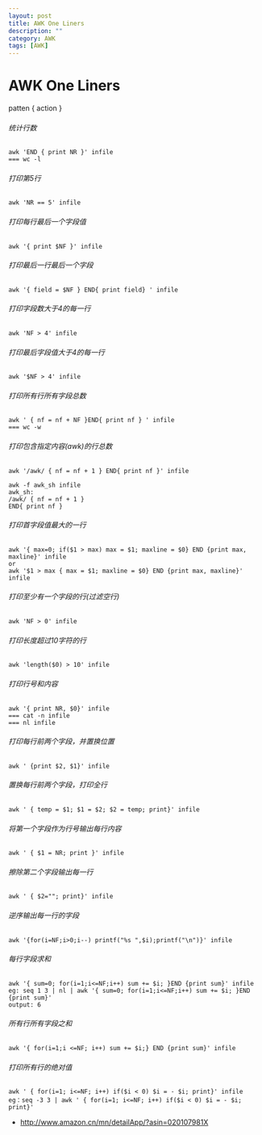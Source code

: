 ```yaml
---
layout: post
title: AWK One Liners
description: ""
category: AWK
tags: [AWK]
---
```


AWK One Liners
======

patten { action }

###### 统计行数

    awk 'END { print NR }' infile   
    === wc -l

###### 打印第5行

    awk 'NR == 5' infile 

###### 打印每行最后一个字段值

    awk '{ print $NF }' infile

###### 打印最后一行最后一个字段

    awk '{ field = $NF } END{ print field} ' infile 

###### 打印字段数大于4的每一行

    awk 'NF > 4' infile

###### 打印最后字段值大于4的每一行

    awk '$NF > 4' infile

###### 打印所有行所有字段总数

    awk ' { nf = nf + NF }END{ print nf } ' infile  
    === wc -w

###### 打印包含指定内容(awk)的行总数  
    awk '/awk/ { nf = nf + 1 } END{ print nf }' infile

    awk -f awk_sh infile  
    awk_sh:  
    /awk/ { nf = nf + 1 }  
    END{ print nf }  


###### 打印首字段值最大的一行  
    awk '{ max=0; if($1 > max) max = $1; maxline = $0} END {print max, maxline}' infile   
    or  
    awk '$1 > max { max = $1; maxline = $0} END {print max, maxline}' infile   

###### 打印至少有一个字段的行(过滤空行)  
    awk 'NF > 0' infile  

###### 打印长度超过10字符的行  
    awk 'length($0) > 10' infile  

###### 打印行号和内容  
    awk '{ print NR, $0}' infile  
    === cat -n infile  
    === nl infile   

###### 打印每行前两个字段，并置换位置  
    awk ' {print $2, $1}' infile  

###### 置换每行前两个字段，打印全行  
    awk ' { temp = $1; $1 = $2; $2 = temp; print}' infile   

###### 将第一个字段作为行号输出每行内容  
    awk ' { $1 = NR; print }' infile  

###### 擦除第二个字段输出每一行  
    awk ' { $2=""; print}' infile  

###### 逆序输出每一行的字段  
    awk '{for(i=NF;i>0;i--) printf("%s ",$i);printf("\n")}' infile  

###### 每行字段求和  
    awk '{ sum=0; for(i=1;i<=NF;i++) sum += $i; }END {print sum}' infile  
    eg: seq 1 3 | nl | awk '{ sum=0; for(i=1;i<=NF;i++) sum += $i; }END {print sum}'   
    output: 6  

###### 所有行所有字段之和  
    awk '{ for(i=1;i <=NF; i++) sum += $i;} END {print sum}' infile  

###### 打印所有行的绝对值  
    awk ' { for(i=1; i<=NF; i++) if($i < 0) $i = - $i; print}' infile  
    eg：seq -3 3 | awk ' { for(i=1; i<=NF; i++) if($i < 0) $i = - $i; print}'   


+ <http://www.amazon.cn/mn/detailApp/?asin=020107981X>  